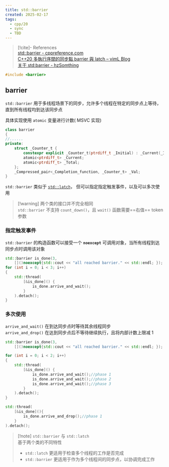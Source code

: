 ```yaml
---
title: std::barrier
created: 2025-02-17
tags:
  - cpp/20
  - sync
  - TBD
---
```

> [!cite]- References  
> [std::barrier - cppreference.com](https://en.cppreference.com/w/cpp/thread/barrier)  
> [C++20 多執行序間的同步點 barrier 與 latch – vimL Blog](https://viml.nchc.org.tw/c20-barrier-and-latch/)  
> [关于 std:barrier - hzSomthing](https://hedzr.com/c++/algorithm/cxx20-about-std-barrier/)

```cpp
#include <barrier>
```
## barrier  

`std::barrier` 用于多线程场景下的同步，允许多个线程在特定的同步点上等待，直到所有线程均到达该同步点  

具体实现使用 `atomic` 变量进行计数( MSVC 实现)  

```cpp
class barrier
{
//......
private:
    struct _Counter_t {
        constexpr explicit _Counter_t(ptrdiff_t _Initial) : _Current(_Initial), _Total(_Initial) {}
        atomic<ptrdiff_t> _Current;
        atomic<ptrdiff_t> _Total;
    };
    _Compressed_pair<_Completion_function, _Counter_t> _Val;
}
```

`std::barrier` 类似于 [`std::latch`](CPP/CPP_20/Latch.md)， 但可以指定指定触发事件，以及可以多次使用  

> [!warning] 两个类的接口并不完全相同  
> `std::barrier` 不支持 `count_down()`，且 `wait()` 函数需要==右值== token 参数  
### 指定触发事件  

`std::barrier` 的构造函数可以接受一个 **`noexcept`** 可调用对象，当所有线程到达同步点时调用该对象  

```cpp
std::barrier is_done(3, 
	[]()noexcept{std::cout << "all reached barrier." << std::endl; });
for (int i = 0; i < 3; i++)
{
	std::thread(
		[&is_done]() {
			is_done.arrive_and_wait();
		}
	).detach();
}
```

### 多次使用  

`arrive_and_wait()` 在到达同步点时等待其余线程同步  
`arrive_and_drop()` 在达到同步点后不等待继续执行，且将内部计数上限减 1  

```cpp
std::barrier is_done(3, 
	[]()noexcept{std::cout << "all reached barrier." << std::endl; });

for (int i = 0; i < 2; i++)
{
	std::thread(
		[&is_done]() {
			is_done.arrive_and_wait();//phase 1
			is_done.arrive_and_wait();//phase 2
			is_done.arrive_and_wait();//phase 3
		}
	).detach();
}

std::thread(
	[&is_done](){
		is_done.arrive_and_drop();//phase 1
	}
).detach();
```

> [!note] `std::barrier` 与 `std::latch`  
> 基于两个类的不同特性  
> - `std::latch` 更适用于检查多个线程的工作是否完成  
> - `std::barrier` 更适用于作为多个线程间的同步点，以协调完成工作  